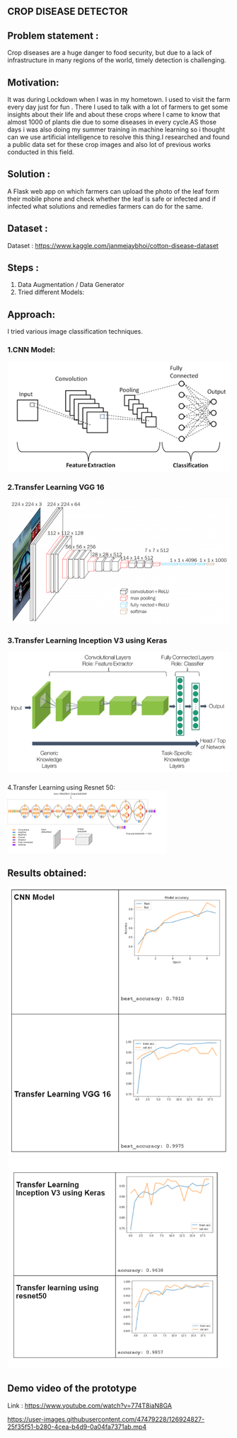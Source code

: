 ## CROP DISEASE DETECTOR 

## Problem statement :
Crop diseases are a huge danger to food security, but due to a lack of infrastructure in many regions of the world, timely detection is challenging.

## Motivation:
It was during Lockdown when I was in my hometown. I used to visit the farm every day just for fun . There I used to talk with a lot of farmers to get some insights about their life and about these crops where I came to know that almost 1000 of plants die due to some diseases in every cycle.AS those days i was also doing my summer training in machine learning so i thought can we use artificial intelligence to resolve this thing.I researched and found a public data set for these crop images and also lot of previous works conducted in this field.

## Solution :
A Flask web app on which farmers can upload the photo of the leaf form their mobile phone and check whether the leaf is safe or infected and if infected what solutions and remedies farmers can do for the same.

## Dataset :

Dataset : https://www.kaggle.com/janmejaybhoi/cotton-disease-dataset
## Steps :
1) Data Augmentation / Data Generator 
2) Tried different Models:
  ## Approach:
  I tried various image classification techniques.
  ### 1.CNN Model:
  ![img](https://github.com/Apoorv070/Crop_Disease_Detector/blob/main/download.png)
  ### 2.Transfer Learning VGG 16 
  ![img](https://github.com/Apoorv070/Crop_Disease_Detector/blob/main/download2.png)
  ### 3.Transfer Learning Inception V3 using Keras
  ![img](https://github.com/Apoorv070/Crop_Disease_Detector/blob/main/img3.png)
  ###


 4.Transfer Learning using Resnet 50:
  ![img](https://github.com/Apoorv070/Crop_Disease_Detector/blob/main/image4.png)
  
## Results obtained:
![img](https://github.com/Apoorv070/Crop_Disease_Detector/blob/main/result1.PNG)
![img](https://github.com/Apoorv070/Crop_Disease_Detector/blob/main/result2.PNG)
## Demo video of the prototype

Link : https://www.youtube.com/watch?v=774T8iaN8GA


https://user-images.githubusercontent.com/47479228/126924827-25f35f51-b280-4cea-b4d9-0a04fa7371ab.mp4
